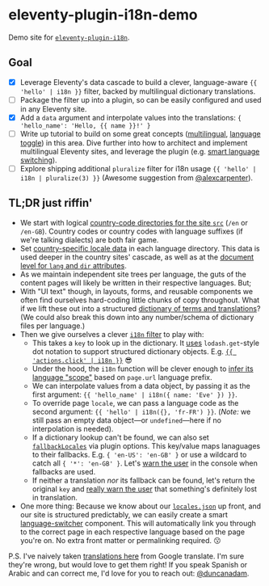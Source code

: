# eleventy-plugin-i18n-demo

Demo site for [`eleventy-plugin-i18n`](https://github.com/adamduncan/eleventy-plugin-i18n).

## Goal

- [x] Leverage Eleventy's data cascade to build a clever, language-aware `{{ 'hello' | i18n }}` filter, backed by multilingual dictionary translations.
- [ ] Package the filter up into a plugin, so can be easily configured and used in any Eleventy site.
- [x] Add a `data` argument and interpolate values into the translations: `{ 'hello_name': 'Hello, {{ name }}!' }`
- [ ] Write up tutorial to build on some great concepts ([multilingual](https://www.webstoemp.com/blog/multilingual-sites-eleventy/), [language toggle](https://www.webstoemp.com/blog/language-switcher-multilingual-jamstack-sites/)) in this area. Dive further into how to architect and implement multilingual Eleventy sites, and leverage the plugin (e.g. [smart language switching](https://github.com/adamduncan/eleventy-plugin-i18n-demo/blob/master/src/_includes/components/language-selector.njk)).
- [ ] Explore shipping additional `pluralize` filter for i18n usage `{{ 'hello' | i18n | pluralize(3) }}` (Awesome suggestion from [@alexcarpenter](https://github.com/alexcarpenter)).

## TL;DR just riffin'

- We start with logical [country-code directories for the site `src`](https://github.com/adamduncan/eleventy-plugin-i18n-demo/tree/master/src) (`/en` or `/en-GB`). Country codes or country codes with language suffixes (if we're talking dialects) are both fair game.
- Set [country-specific locale data](https://github.com/adamduncan/eleventy-plugin-i18n-demo/blob/master/src/en-gb/en-gb.json) in each language directory. This data is used deeper in the country sites' cascade, as well as at the [document level for `lang` and `dir` attributes](https://github.com/adamduncan/eleventy-plugin-i18n-demo/blob/master/src/_includes/layouts/base.njk#L2).
- As we maintain independent site trees per language, the guts of the content pages will likely be written in their respective languages. But;
- With "UI text" though, in layouts, forms, and reusable components we often find ourselves hard-coding little chunks of copy throughout. What if we lift these out into a structured [dictionary of terms and translations](https://github.com/adamduncan/eleventy-plugin-i18n-demo/blob/master/src/_data/i18n/index.js)? (We could also break this down into any number/schema of dictionary files per language.)
- Then we give ourselves a clever [`i18n` filter](https://github.com/adamduncan/eleventy-plugin-i18n-demo/blob/master/src/_11ty/filters/i18n.js) to play with:
  - This takes a `key` to look up in the dictionary. It [uses](https://github.com/adamduncan/eleventy-plugin-i18n-demo/blob/master/src/_11ty/filters/i18n.js#L27) `lodash.get`-style dot notation to support structured dictionary objects. E.g. [`{{ 'actions.click' | i18n }}`](https://github.com/adamduncan/eleventy-plugin-i18n-demo/blob/master/src/_data/i18n/index.js#L39-L50) :sunglasses:
  - Under the hood, the `i18n` function will be clever enough to [infer its language "scope"](https://github.com/adamduncan/eleventy-plugin-i18n-demo/blob/master/src/_11ty/filters/i18n.js#L23) based on `page.url` language prefix.
  - We can interpolate values from a data object, by passing it as the first argument: `{{ 'hello_name' | i18n({ name: 'Eve' }) }}`.
  - To override page `locale`, we can pass a language code as the second argument: `{{ 'hello' | i18n({}, 'fr-FR') }}`. (_Note:_ we still pass an empty data object—or `undefined`—here if no interpolation is needed).
  - If a dictionary lookup can't be found, we can also set [`fallbackLocales`](https://github.com/adamduncan/eleventy-plugin-i18n-demo/blob/master/.eleventy.js#L16-L18) via plugin options. This key/value maps lanaguages to their fallbacks. E.g. `{ 'en-US': 'en-GB' }` or use a wildcard to catch all `{ '*': 'en-GB' }`. Let's [warn the user](https://github.com/adamduncan/eleventy-plugin-i18n-demo/blob/master/src/_11ty/filters/i18n.js#L39-L43) in the console when fallbacks are used.
  - If neither a translation _nor_ its fallback can be found, let's return the original `key` and [really warn the user](https://github.com/adamduncan/eleventy-plugin-i18n-demo/blob/master/src/_11ty/filters/i18n.js#L48-L52) that something's definitely lost in translation.
- One more thing: Because we know about our [`locales.json`](https://github.com/adamduncan/eleventy-plugin-i18n-demo/blob/master/src/_data/locales.js) up front, and our site is structured predictably, we can easily create a smart [language-switcher](https://github.com/adamduncan/eleventy-plugin-i18n-demo/blob/master/src/_includes/components/language-selector.njk) component. This will automatically link you through to the correct page in each respective language based on the page you're on. No extra front matter or permalinking required. :kissing:

P.S. I've naively taken [translations here](https://github.com/adamduncan/eleventy-plugin-i18n-demo/blob/master/src/_data/i18n/index.js) from Google translate. I'm sure they're wrong, but would love to get them right! If you speak Spanish or Arabic and can correct me, I'd love for you to reach out: [@duncanadam](https://twitter.com/duncanadam).
